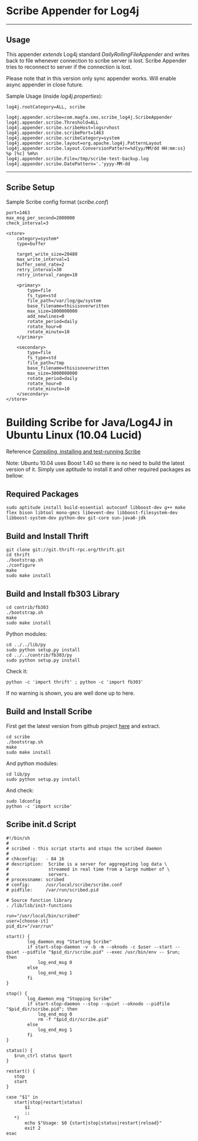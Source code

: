 Scribe Appender for Log4j
=========================

***
Usage
-----

This appender _extends_ Log4j standard *DailyRollingFileAppender* and writes back to file whenever connection to scribe server is lost.
Scribe Appender tries to reconnect to server if the connection is lost.

Please note that in this version only sync appender works. Will enable async appender in close future.

Sample Usage (inside _log4j.properties_):

    log4j.rootCategory=ALL, scribe

    log4j.appender.scribe=com.magfa.sms.scribe_log4j.ScribeAppender
    log4j.appender.scribe.Threshold=ALL
    log4j.appender.scribe.scribeHost=logsrvhost
    log4j.appender.scribe.scribePort=1463
    log4j.appender.scribe.scribeCategory=system
    log4j.appender.scribe.layout=org.apache.log4j.PatternLayout
    log4j.appender.scribe.layout.ConversionPattern=%d{yy/MM/dd HH:mm:ss} %p [%c] %m%n
    log4j.appender.scribe.File=/tmp/scribe-test-backup.log
    log4j.appender.scribe.DatePattern='.'yyyy-MM-dd

***
Scribe Setup
------------
Sample Scribe config format (_scribe.conf_)

    port=1463
    max_msg_per_second=2000000
    check_interval=3
    
    <store>
        category=system*
        type=buffer

        target_write_size=20480
        max_write_interval=1
        buffer_send_rate=2
        retry_interval=30
        retry_interval_range=10

        <primary>
            type=file
            fs_type=std
            file_path=/var/log/gw/system
            base_filename=thisisoverwritten
            max_size=1000000000
            add_newlines=0
            rotate_period=daily
            rotate_hour=0
            rotate_minute=10
        </primary>

        <secondary>
            type=file
            fs_type=std
            file_path=/tmp
            base_filename=thisisoverwritten
            max_size=3000000000
            rotate_period=daily
            rotate_hour=0
            rotate_minute=10
        </secondary>
    </store>

Building Scribe for Java/Log4J in Ubuntu Linux (10.04 Lucid)
============================================================

Reference [Compiling, installing and test-running Scribe](http://agiletesting.blogspot.com/2009/10/compiling-installing-and-test-running.html)

Note: Ubuntu 10.04 uses Boost 1.40 so there is no need to build the latest version of it. Simply use aptitude to install it and other required packages as bellow:

Required Packages
-----------------

	sudo aptitude install build-essential autoconf libboost-dev g++ make flex bison libtool mono-gmcs libevent-dev libboost-filesystem-dev libboost-system-dev python-dev git-core sun-java6-jdk


Build and Install Thrift
------------------------

	git clone git://git.thrift-rpc.org/thrift.git
	cd thrift
	./bootstrap.sh
	./configure
	make	
	sudo make install

Build and Install fb303 Library
-------------------------------
	cd contrib/fb303
	./bootstrap.sh
	make
	sudo make install		

Python modules:

	cd ../../lib/py
	sudo python setup.py install
	cd ../../contrib/fb303/py
	sudo python setup.py install

Check it:

	python -c 'import thrift' ; python -c 'import fb303'	

If no warning is shown, you are well done up to here.

Build and Install Scribe
------------------------
First get the latest version from github project [here](http://github.com/facebook/scribe) and extract.

	cd scribe
	./bootstrap.sh
	make
	sudo make install

And python modules:

	cd lib/py
	sudo python setup.py install

And check:

	sudo ldconfig
	python -c 'import scribe'

Scribe init.d Script
--------------------

	#!/bin/sh
	#
	# scribed - this script starts and stops the scribed daemon
	#
	# chkconfig:   - 84 16
	# description:  Scribe is a server for aggregating log data \
	#               streamed in real time from a large number of \
	#               servers.
	# processname: scribed
	# config:      /usr/local/scribe/scribe.conf
	# pidfile:     /var/run/scribed.pid
	
	# Source function library
	. /lib/lsb/init-functions
	
	run="/usr/local/bin/scribed"
	user=[choose-it]
	pid_dir="/var/run"
	
	start() {
	        log_daemon_msg "Starting Scribe"
	        if start-stop-daemon -v -b -m --oknodo -c $user --start --quiet --pidfile "$pid_dir/scribe.pid" --exec /usr/bin/env -- $run; then
	            log_end_msg 0
	        else
	            log_end_msg 1
	        fi
	}
	
	stop() {
	        log_daemon_msg "Stopping Scribe"
	        if start-stop-daemon --stop --quiet --oknodo --pidfile "$pid_dir/scribe.pid"; then
	            log_end_msg 0
	            rm -f "$pid_dir/scribe.pid"
	        else
	            log_end_msg 1
	        fi
	}
	
	status() {
	   $run_ctrl status $port
	}
	
	restart() {
	   stop
	   start
	}
	
	case "$1" in
	   start|stop|restart|status)
	       $1
	       ;;
	   *)
	       echo $"Usage: $0 {start|stop|status|restart|reload}"
	       exit 2
	esac

